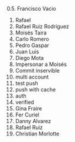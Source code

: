 0.5. Francisco Vacio
1. Rafael
1. Rafael Ruiz Rodríguez
2. Moisés Taira
3. Carlo Romero
4. Pedro Gaspar
5. Juan Luis
6. Diego Mota
7. Impersonar a Moisés
8. Commit inservible
9. multi account
10. test push
11. push with cache
12. auth
13. verified
14. Gina Fraire
15. Fer Curiel
16. Danny Alvarez
17. Rafael Ruiz
18. Christian Morlotte

